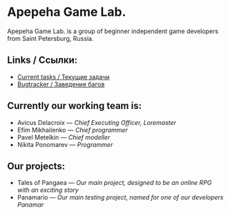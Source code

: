 # Apepeha Game Lab.
Apepeha Game Lab. is a group of beginner independent game developers from Saint Petersburg, Russia.

## Links / Ссылки:
- [Current tasks / Текущие задачи](https://github.com/orgs/apepehalab/projects/1)
- [Bugtracker / Заведение багов](https://github.com/apepehalab/top/issues)
## Currently our working team is:
- Avicus Delacroix — *Chief Executing Officer, Loremaster*
- Efim Mikhailenko — *Chief programmer*
- Pavel Metelkin — *Chief modeller*
- Nikita Ponomarev — *Programmer*
## Our projects:
- Tales of Pangaea — *Our main project, designed to be an online RPG with an exciting story*
- Panamario — *Our main testing project, named for one of our developers Panamar*
